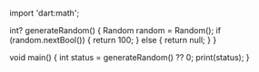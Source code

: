 import 'dart:math';

int? generateRandom() {
  Random random = Random();
  if (random.nextBool()) {
    return 100;
  } else {
    return null;
  }
}

void main() {
  int status = generateRandom() ?? 0; 
  print(status);
}
